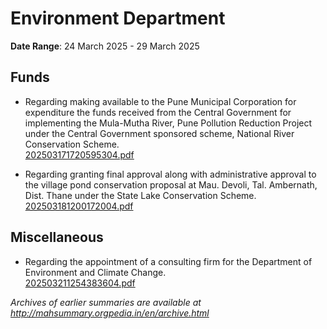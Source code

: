 # Environment Department

**Date Range**: 24 March 2025 - 29 March 2025


## Funds
- Regarding making available to the Pune Municipal Corporation for expenditure the funds received from the Central Government for implementing the Mula-Mutha River, Pune Pollution Reduction Project under the Central Government sponsored scheme, National River Conservation Scheme.\
  [202503171720595304.pdf](https://gr.maharashtra.gov.in/Site/Upload/Government%20Resolutions/English/202503171720595304.pdf)

- Regarding granting final approval along with administrative approval to the village pond conservation proposal at Mau. Devoli, Tal. Ambernath, Dist. Thane under the State Lake Conservation Scheme.\
  [202503181200172004.pdf](https://gr.maharashtra.gov.in/Site/Upload/Government%20Resolutions/English/202503181200172004.pdf)

## Miscellaneous
- Regarding the appointment of a consulting firm for the Department of Environment and Climate Change.\
  [202503211254383604.pdf](https://gr.maharashtra.gov.in/Site/Upload/Government%20Resolutions/English/202503211254383604.......pdf)


*Archives of earlier summaries are available at http://mahsummary.orgpedia.in/en/archive.html*